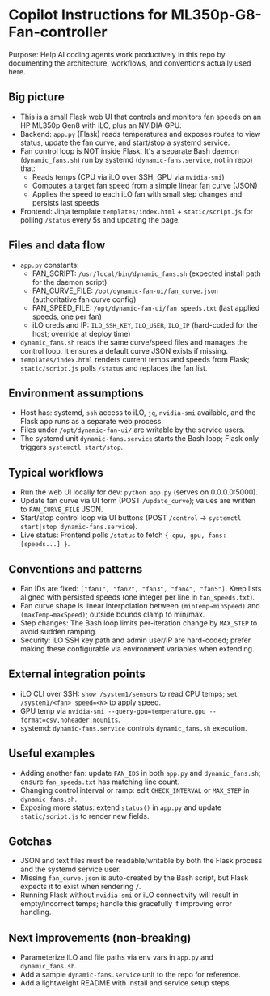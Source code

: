 # Copilot Instructions for ML350p-G8-Fan-controller

Purpose: Help AI coding agents work productively in this repo by documenting the architecture, workflows, and conventions actually used here.

## Big picture
- This is a small Flask web UI that controls and monitors fan speeds on an HP ML350p Gen8 with iLO, plus an NVIDIA GPU.
- Backend: `app.py` (Flask) reads temperatures and exposes routes to view status, update the fan curve, and start/stop a systemd service.
- Fan control loop is NOT inside Flask. It's a separate Bash daemon (`dynamic_fans.sh`) run by systemd (`dynamic-fans.service`, not in repo) that:
  - Reads temps (CPU via iLO over SSH, GPU via `nvidia-smi`)
  - Computes a target fan speed from a simple linear fan curve (JSON)
  - Applies the speed to each iLO fan with small step changes and persists last speeds
- Frontend: Jinja template `templates/index.html` + `static/script.js` for polling `/status` every 5s and updating the page.

## Files and data flow
- `app.py` constants:
  - FAN_SCRIPT: `/usr/local/bin/dynamic_fans.sh` (expected install path for the daemon script)
  - FAN_CURVE_FILE: `/opt/dynamic-fan-ui/fan_curve.json` (authoritative fan curve config)
  - FAN_SPEED_FILE: `/opt/dynamic-fan-ui/fan_speeds.txt` (last applied speeds, one per fan)
  - iLO creds and IP: `ILO_SSH_KEY`, `ILO_USER`, `ILO_IP` (hard-coded for the host; override at deploy time)
- `dynamic_fans.sh` reads the same curve/speed files and manages the control loop. It ensures a default curve JSON exists if missing.
- `templates/index.html` renders current temps and speeds from Flask; `static/script.js` polls `/status` and replaces the fan list.

## Environment assumptions
- Host has: systemd, `ssh` access to iLO, `jq`, `nvidia-smi` available, and the Flask app runs as a separate web process.
- Files under `/opt/dynamic-fan-ui/` are writable by the service users.
- The systemd unit `dynamic-fans.service` starts the Bash loop; Flask only triggers `systemctl start/stop`.

## Typical workflows
- Run the web UI locally for dev: `python app.py` (serves on 0.0.0.0:5000).
- Update fan curve via UI form (POST `/update_curve`); values are written to `FAN_CURVE_FILE` JSON.
- Start/stop control loop via UI buttons (POST `/control` → `systemctl start|stop dynamic-fans.service`).
- Live status: Frontend polls `/status` to fetch `{ cpu, gpu, fans: [speeds...] }`.

## Conventions and patterns
- Fan IDs are fixed: `["fan1", "fan2", "fan3", "fan4", "fan5"]`. Keep lists aligned with persisted speeds (one integer per line in `fan_speeds.txt`).
- Fan curve shape is linear interpolation between `(minTemp→minSpeed)` and `(maxTemp→maxSpeed)`; outside bounds clamp to min/max.
- Step changes: The Bash loop limits per-iteration change by `MAX_STEP` to avoid sudden ramping.
- Security: iLO SSH key path and admin user/IP are hard-coded; prefer making these configurable via environment variables when extending.

## External integration points
- iLO CLI over SSH: `show /system1/sensors` to read CPU temps; `set /system1/<fan> speed=<N>` to apply speed.
- GPU temp via `nvidia-smi --query-gpu=temperature.gpu --format=csv,noheader,nounits`.
- systemd: `dynamic-fans.service` controls `dynamic_fans.sh` execution.

## Useful examples
- Adding another fan: update `FAN_IDS` in both `app.py` and `dynamic_fans.sh`; ensure `fan_speeds.txt` has matching line count.
- Changing control interval or ramp: edit `CHECK_INTERVAL` or `MAX_STEP` in `dynamic_fans.sh`.
- Exposing more status: extend `status()` in `app.py` and update `static/script.js` to render new fields.

## Gotchas
- JSON and text files must be readable/writable by both the Flask process and the systemd service user.
- Missing `fan_curve.json` is auto-created by the Bash script, but Flask expects it to exist when rendering `/`.
- Running Flask without `nvidia-smi` or iLO connectivity will result in empty/incorrect temps; handle this gracefully if improving error handling.

## Next improvements (non-breaking)
- Parameterize ILO and file paths via env vars in `app.py` and `dynamic_fans.sh`.
- Add a sample `dynamic-fans.service` unit to the repo for reference.
- Add a lightweight README with install and service setup steps.
